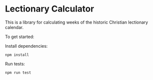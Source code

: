 # Lectionary Calculator

This is a library for calculating weeks of the historic Christian lectionary calendar.

To get started:

Install dependencies:

```shell
npm install
```

Run tests:

```shell
npm run test
```
